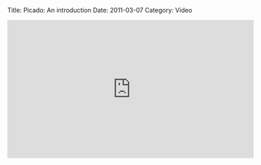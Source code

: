 Title: Picado: An introduction
Date: 2011-03-07
Category: Video

<iframe width="560" height="315" src="https://www.youtube.com/embed/cxHCtNcuFQg" title="YouTube video player" frameborder="0" allow="accelerometer; autoplay; clipboard-write; encrypted-media; gyroscope; picture-in-picture" allowfullscreen></iframe>

